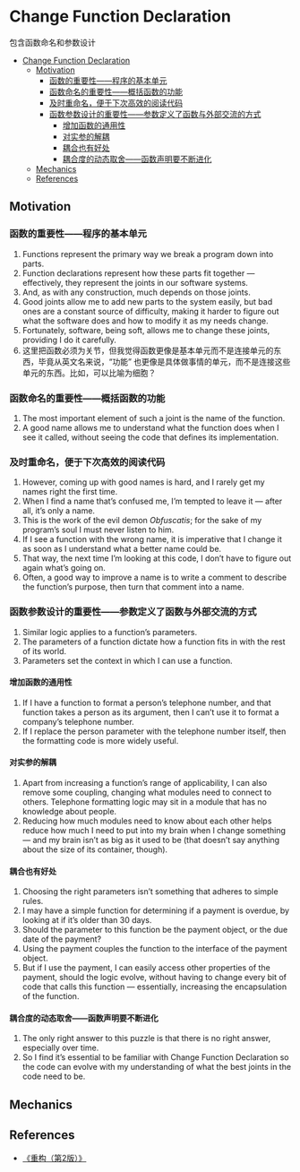 # Change Function Declaration

包含函数命名和参数设计


<!-- TOC -->

- [Change Function Declaration](#change-function-declaration)
    - [Motivation](#motivation)
        - [函数的重要性——程序的基本单元](#函数的重要性程序的基本单元)
        - [函数命名的重要性——概括函数的功能](#函数命名的重要性概括函数的功能)
        - [及时重命名，便于下次高效的阅读代码](#及时重命名便于下次高效的阅读代码)
        - [函数参数设计的重要性——参数定义了函数与外部交流的方式](#函数参数设计的重要性参数定义了函数与外部交流的方式)
            - [增加函数的通用性](#增加函数的通用性)
            - [对实参的解耦](#对实参的解耦)
            - [耦合也有好处](#耦合也有好处)
            - [耦合度的动态取舍——函数声明要不断进化](#耦合度的动态取舍函数声明要不断进化)
    - [Mechanics](#mechanics)
    - [References](#references)

<!-- /TOC -->


## Motivation
### 函数的重要性——程序的基本单元
1. Functions represent the primary way we break a program down into parts. 
2. Function declarations represent how these parts fit together — effectively, they represent the joints in our software systems. 
3. And, as with any construction, much depends on those joints. 
4. Good joints allow me to add new parts to the system easily, but bad ones are a constant source of difficulty, making it harder to figure out what the software does and how to modify it as my needs change. 
5. Fortunately, software, being soft, allows me to change these joints, providing I do it carefully.
6. 这里把函数必须为关节，但我觉得函数更像是基本单元而不是连接单元的东西，毕竟从英文名来说，“功能” 也更像是具体做事情的单元，而不是连接这些单元的东西。比如，可以比喻为细胞？

### 函数命名的重要性——概括函数的功能
1. The most important element of such a joint is the name of the function. 
2. A good name allows me to understand what the function does when I see it called, without seeing the code that defines its implementation. 

### 及时重命名，便于下次高效的阅读代码
1. However, coming up with good names is hard, and I rarely get my names right the first time. 
2. When I find a name that’s confused me, I’m tempted to leave it — after all, it’s only a name. 
3. This is the work of the evil demon *Obfuscatis*; for the sake of my program’s soul I must never listen to him. 
4. If I see a function with the wrong name, it is imperative that I change it as soon as I understand what a better name could be. 
5. That way, the next time I’m looking at this code, I don’t have to figure out again what’s going on. 
6. Often, a good way to improve a name is to write a comment to describe the function’s purpose, then turn that comment into a name.

### 函数参数设计的重要性——参数定义了函数与外部交流的方式
1. Similar logic applies to a function’s parameters. 
2. The parameters of a function dictate how a function fits in with the rest of its world. 
3. Parameters set the context in which I can use a function. 

#### 增加函数的通用性
1. If I have a function to format a person’s telephone number, and that function takes a person as its argument, then I can’t use it to format a company’s telephone number. 
2. If I replace the person parameter with the telephone number itself, then the formatting code is more widely useful.

#### 对实参的解耦
1. Apart from increasing a function’s range of applicability, I can also remove some coupling, changing what modules need to connect to others. Telephone formatting logic may sit in a module that has no knowledge about people. 
2. Reducing how much modules need to know about each other helps reduce how much I need to put into my brain
when I change something — and my brain isn’t as big as it used to be (that doesn’t say anything about the size of its container, though).

#### 耦合也有好处
1. Choosing the right parameters isn’t something that adheres to simple rules. 
2. I may have a simple function for determining if a payment is overdue, by looking at if it’s older
than 30 days. 
3. Should the parameter to this function be the payment object, or the due date of the payment? 
4. Using the payment couples the function to the interface of the payment object. 
5. But if I use the payment, I can easily access other properties of the payment, should the logic evolve, without having to change every bit of code that calls this function — essentially, increasing the encapsulation of the function.

#### 耦合度的动态取舍——函数声明要不断进化
1. The only right answer to this puzzle is that there is no right answer, especially over time. 
2. So I find it’s essential to be familiar with Change Function Declaration so the code can evolve with my understanding of what the best joints in the code need to be.


## Mechanics


## References
* [《重构（第2版）》](https://book.douban.com/subject/33400354/)
